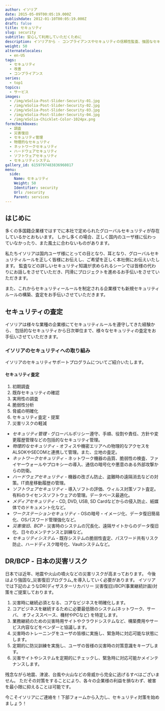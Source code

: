 ```yaml
---
author: イソリア
date: 2015-05-09T00:05:19.000Z
publishdate: 2012-01-10T00:05:19.000Z
draft: false
title: セキュリティ
slug: security
subtitle: 安心して利用していただくために
description: イソリアから - コンプライアンスやセキュリティの信頼性監査、強固なセキュリティをソフト＆ハードにて実装。システムも心もセキュアに
weight: 50
alternatelocales:
  - en-US
tags:
  - セキュリティ
  - 改善
  - コンプライアンス
series:
  - top1
topics:
  - サービス
images:
  - /img/eSolia-Post-Slider-Security-01.jpg
  - /img/eSolia-Post-Slider-Security-02.jpg
  - /img/eSolia-Post-Slider-Security-03.jpg
  - /img/eSolia-Post-Slider-Security-04.jpg  
  - /img/eSolia-Chicklet-Color-1024px.png
formcheckboxes:
  - 調査
  - 災害復旧
  - セキュリティ管理
  - 物理的なセキュリティ
  - ネットワークセキュリティ
  - ハードウェアセキュリティ
  - ソフトウェアセキュリティ
  - セキュリティシステム
gallery_id: 6159797483836960817
menu:
  side:
    Name: セキュリティ
    Weight: 50
    Identifier: security
    Url: /security
    Parent: services
---
```

## はじめに

多くの多国籍企業様ではすでに本社で定められたグローバルセキュリティが存在しているかとおもいます。
しかし多くの場合、正しく国内のユーザ様に伝わっていなかったり、また風土に合わないものがあります。

私たちイソリアは国内ユーザ様にとっての目となり、耳となり、グローバルセキュリティルールを正しく皆様にお伝えし、ご希望を正しく本社側にお伝えいたします。
監査などの詳しいセキュリティ知識が求められるシーンでは皆様の代わりにお話しをさせていただき、円滑にプロジェクトを進めるお手伝いをさせていただきます。

また、これからセキュリティールールを制定される企業様でも新規セキュリティルールの構築、査定をお手伝いさせていただきます。

## セキュリティの査定

イソリアは様々な業種の企業様にてセキュリティルールを遵守してきた経験から、
包括的なセキュリティから日次単位まで、様々なセキュリティの査定をお手伝いさせていただきます。

### イソリアのセキュリティへの取り組み

イソリアのセキュリティサポートプログラムについてご紹介いたします。

<div class="esolia-card-panel blue-grey darken-4 z-depth-1">
  <h4 class="center green-text text-accent-3">セキュリティ査定</h4>
    <ol>
      <li class="white-text">初期調査</li>
      <li class="white-text">既存セキュリティの確認</li>
      <li class="white-text">実用性の調査</li>
      <li class="white-text">脆弱性分析</li>
      <li class="white-text">脅威の明確化</li>
      <li class="white-text">セキュリティ査定・提案</li>
      <li class="white-text">災害リスクの軽減</li>
    </ol>
</div>

* _セキュリティ管理_ - グローバルポリシー遵守、手順、役割や責任、方針や変更履歴管理などの包括的なセキュリティ管理。
* _物理的なセキュリティ_ - オフィスや機密エリアへの物理的なアクセスをALSOKやSECOMと連携して管理。また、立地の査定。
* _ネットワークセキュリティ_ - ネットワーク機器の品質、脆弱性の検査、ファイヤーウォールやプロキシーの導入、通信の暗号化や悪意のある外部攻撃からの防衛。
* _ハードウェアセキュリティ_ - 機器の改ざん防止、盗難時の遠隔消去などの対策。IT資産移動履歴の管理。
* _ソフトウェアセキュリティ_ - 導入ソフトの評価、ウィルス対策ソフト査定。有料のライセンスソフトウェアの管理。データベース最適化。
* _メディアセキュリティ_ - CD, DVD, USB, SD Cardなどからの侵入防止、紙媒体でのドキュメント化など。
* _ワークステーションセキュリティ_ - OSの暗号・イメージ化、データ復旧簡易化、OSパスワード管理強化など。
* _災害復旧、BCP_ - 災害時のシステムの冗長化、遠隔サイトからのデータ復旧化、日々のメンテナンスと訓練など。
* _セキュリティシステム_ - 既存システムの脆弱性査定、パスワード共有リスク防止、ハードディスク暗号化、Vaultシステムなど。

## DR/BCP - 日本の災害リスク

日本では近年、地震や火山の噴火などの災害リスクが高まっております。
今後はより強固な_災害復旧プログラム_を導入していく必要があります。
イソリアでは下記のようなDR(ディザスターリカバリー 災害復旧)/BCP(事業継続計画)対策をご提案しております。

1. 災害時に継続必須となる、コアなビジネスを明確化します。
1. コアビジネスを継続するために必要最低限のシステム(ネットワーク、サーバ、 オフィススペース、機材やPCなど) を特定します。
1. 業務継続のための災害時用サイトやクラウドシステムなど、構築費用やサービス内容などをベンダーと協議します。
1. 災害時のトレーニングをユーザの皆様に実施し、緊急時に対応可能な状態にします。
1. 定期的に防災訓練を実施し、ユーザの皆様の災害時の対策意識をキープします。
1. 災害サイトやシステムを定期的にチェックし、緊急時に対応可能かメインテナンスします。

残念ながら地震、津波、台風や火山などの脅威から完全に逃げるすべはございません。
ただその対策をすることにより、各々の企業様の利益を損なわず、被害を最小限に抑えることは可能です。

今こそイソリアにご連絡を！下部フォームから入力し、セキュリティ対策を始めましょう！
